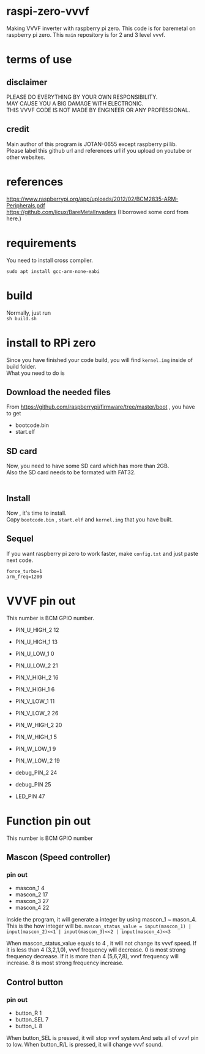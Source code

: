 # raspi-zero-vvvf
Making VVVF inverter with raspberry pi zero.
This code is for baremetal on raspberry pi zero.
This `main` repository is for 2 and 3 level vvvf.

# terms of use
## disclaimer
PLEASE DO EVERYTHING BY YOUR OWN RESPONSIBILITY.<br>
MAY CAUSE YOU A BIG DAMAGE WITH ELECTRONIC.<br>
THIS VVVF CODE IS NOT MADE BY ENGINEER OR ANY PROFESSIONAL.<br>

## credit
Main author of this program is JOTAN-0655 except raspberry pi lib.<br>
Please label this github url and references url if you upload on youtube or other websites.

# references
https://www.raspberrypi.org/app/uploads/2012/02/BCM2835-ARM-Peripherals.pdf<br>
https://github.com/licux/BareMetalInvaders (I borrowed some cord from here.)

# requirements
You need to install cross compiler.<br>
```
sudo apt install gcc-arm-none-eabi
```

# build
Normally, just run <br>
`sh build.sh`


# install to RPi zero
Since you have finished your code build, you will find `kernel.img` inside of build folder.<br>
What you need to do is

## Download the needed files
From https://github.com/raspberrypi/firmware/tree/master/boot , you have to get <br>
 - bootcode.bin
 - start.elf

## SD card
Now, you need to have some SD card which has more than 2GB.<br>
Also the SD card needs to be formated with FAT32.<br>
<br>

## Install
Now , it's time to install.<br>
Copy `bootcode.bin` , `start.elf` and `kernel.img` that you have built.<br>

## Sequel
If you want raspberry pi zero to work faster, make `config.txt` and just paste next code.<br>
```
force_turbo=1
arm_freq=1200
```

# VVVF pin out
This number is BCM GPIO number.
- PIN_U_HIGH_2 12
- PIN_U_HIGH_1 13
- PIN_U_LOW_1 0
- PIN_U_LOW_2 21

- PIN_V_HIGH_2 16
- PIN_V_HIGH_1 6
- PIN_V_LOW_1 11
- PIN_V_LOW_2 26

- PIN_W_HIGH_2 20
- PIN_W_HIGH_1 5
- PIN_W_LOW_1 9
- PIN_W_LOW_2 19

- debug_PIN_2 24
- debug_PIN 25
- LED_PIN 47

# Function pin out
This number is BCM GPIO number

## Mascon (Speed controller)
### pin out
 - mascon_1 4
 - mascon_2 17
 - mascon_3 27
 - mascon_4 22

Inside the program, it will generate a integer by using mascon_1 ~ mason_4.<br>
This is the how integer will be.
`mascon_status_value = input(mascon_1) | input(mascon_2)<<1 | input(mascon_3)<<2 | input(mascon_4)<<3`<br>

When mascon_status_value equals to 4 , it will not change its vvvf speed.
If it is less than 4 (3,2,1,0), vvvf frequency will decrease. 0 is most strong frequency decrease.
If it is more than 4 (5,6,7,8), vvvf frequency will increase. 8 is most strong frequency increase.

## Control button
### pin out
 - button_R 1
 - button_SEL 7
 - button_L 8

When button_SEL is pressed, it will stop vvvf system.And sets all of vvvf pin to low.
When button_R/L is pressed, it will change vvvf sound.
